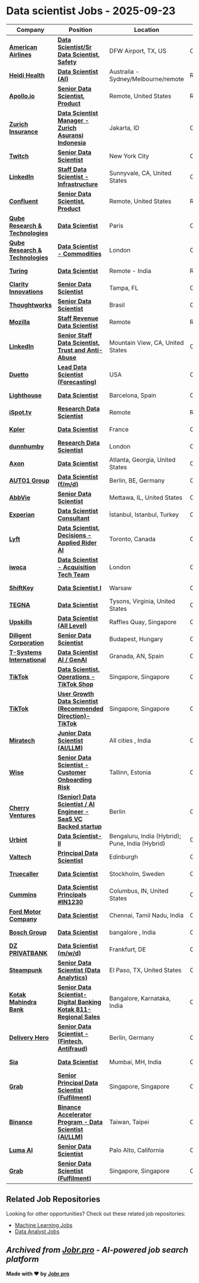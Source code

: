 # Data scientist Jobs - 2025-09-23

| Company | Position | Location | Type | Date |
| ------- | -------- | -------- | ---- | ------ |
| **[American Airlines](https://www.aa.com)** | **[Data Scientist/Sr Data Scientist, Safety](https://jobs.aa.com/job/DFW-Airport-Data-ScientistSr-Data-Scientist%2C-Safety-TX/1328425000/)** | DFW Airport, TX, US | On Site | Sep 23 |
| **[Heidi Health](https://www.heidihealth.com/)** | **[Data Scientist (AI)](https://jobs.ashbyhq.com/heidihealth.com.au/26e4b48d-3997-4bed-bff4-4d6374e0bb4d)** | Australia - Sydney/Melbourne/remote | Remote | Sep 23 |
| **[Apollo.io](https://apollo.io/)** | **[Senior Data Scientist, Product](https://job-boards.greenhouse.io/apolloio/jobs/5657061004)** | Remote, United States | Remote | Sep 23 |
| **[Zurich Insurance](https://www.zurich.com)** | **[Data Scientist Manager - Zurich Asuransi Indonesia](https://www.careers.zurich.com/job/Jakarta-Data-Scientist-Manager-Zurich-Asuransi-Indonesia/1327539257/)** | Jakarta, ID | On Site | Sep 23 |
| **[Twitch](https://www.twitch.tv/)** | **[Senior Data Scientist](https://job-boards.greenhouse.io/twitch/jobs/8181470002)** | New York City | On Site | Sep 22 |
| **[LinkedIn](https://www.linkedin.com/)** | **[Staff Data Scientist - Infrastructure](https://jobs.smartrecruiters.com/LinkedIn3/744000083338984-staff-data-scientist-infrastructure)** | Sunnyvale, CA, United States | On Site | Sep 22 |
| **[Confluent](https://www.confluent.io/)** | **[Senior Data Scientist, Product](https://jobs.ashbyhq.com/confluent/263ea4c2-92f7-45bc-b34a-681ec02d03e4)** | Remote, United States | Remote | Sep 22 |
| **[Qube Research & Technologies](https://www.qube-rt.com/)** | **[Data Scientist](https://job-boards.greenhouse.io/quberesearchandtechnologies/jobs/6557776002)** | Paris | On Site | Sep 22 |
| **[Qube Research & Technologies](https://www.qube-rt.com/)** | **[Data Scientist - Commodities](https://job-boards.greenhouse.io/quberesearchandtechnologies/jobs/8087855002)** | London | On Site | Sep 22 |
| **[Turing](https://www.turing.com/)** | **[Data Scientist](https://job-boards.greenhouse.io/turing/jobs/5654594004)** | Remote - India | Remote | Sep 22 |
| **[Clarity Innovations](https://www.clarity-innovations.com/)** | **[Senior Data Scientist](https://job-boards.greenhouse.io/clarityinnovates/jobs/4913154007)** | Tampa, FL | On Site | Sep 22 |
| **[Thoughtworks](https://www.thoughtworks.com/)** | **[Senior Data Scientist](https://www.thoughtworks.com/careers/jobs/7264551?gh_jid=7264551)** | Brasil | On Site | Sep 22 |
| **[Mozilla](https://www.mozilla.org/)** | **[Staff Revenue Data Scientist](https://job-boards.greenhouse.io/mozilla/jobs/7246864)** | Remote | Remote | Sep 22 |
| **[LinkedIn](https://www.linkedin.com/)** | **[Senior Staff Data Scientist, Trust and Anti-Abuse](https://jobs.smartrecruiters.com/LinkedIn3/744000083318105-senior-staff-data-scientist-trust-and-anti-abuse)** | Mountain View, CA, United States | On Site | Sep 22 |
| **[Duetto](https://www.duettocloud.com/)** | **[Lead Data Scientist (Forecasting)](https://job-boards.greenhouse.io/duettoresearch/jobs/7268940)** | USA | On Site | Sep 22 |
| **[Lighthouse](https://www.mylighthouse.com/)** | **[Data Scientist](https://job-boards.eu.greenhouse.io/lighthouse/jobs/4676737101)** | Barcelona, Spain | On Site | Sep 22 |
| **[iSpot.tv](https://www.ispot.tv/)** | **[Research Data Scientist](https://job-boards.greenhouse.io/ispottv/jobs/4583616005)** | Remote | Remote | Sep 22 |
| **[Kpler](https://www.kpler.com/)** | **[Data Scientist](https://jobs.lever.co/kpler/bdcf4279-6f12-46d0-909d-93d39f49e4c6)** | France | On Site | Sep 22 |
| **[dunnhumby](https://www.dunnhumby.com/)** | **[Research Data Scientist](https://job-boards.greenhouse.io/dunnhumby/jobs/6563554003)** | London | On Site | Sep 22 |
| **[Axon](https://www.axon.com/)** | **[Data Scientist](https://job-boards.greenhouse.io/axon/jobs/6650400003)** | Atlanta, Georgia, United States | On Site | Sep 22 |
| **[AUTO1 Group](https://www.auto1-group.com)** | **[Data Scientist (f/m/d)](https://jobs.smartrecruiters.com/Auto1/744000083260265-data-scientist-f-m-d-)** | Berlin, BE, Germany | On Site | Sep 22 |
| **[AbbVie](https://www.abbvie.com/)** | **[Senior Data Scientist](https://jobs.smartrecruiters.com/AbbVie/3743990009572516-senior-data-scientist)** | Mettawa, IL, United States | On Site | Sep 22 |
| **[Experian](https://www.experian.com/)** | **[Data Scientist Consultant](https://jobs.smartrecruiters.com/Experian/744000083255397-data-scientist-consultant)** | İstanbul, Istanbul, Turkey | On Site | Sep 22 |
| **[Lyft](https://www.lyft.com/)** | **[Data Scientist, Decisions - Applied Rider AI](https://app.careerpuck.com/job-board/lyft/job/8010077002?gh_jid=8010077002)** | Toronto, Canada | On Site | Sep 22 |
| **[iwoca](https://www.iwoca.co.uk/)** | **[Data Scientist - Acquisition Tech Team](https://jobs.ashbyhq.com/iwoca.co.uk/47bdb3ed-00e1-4e2e-9b15-10142358dca8)** | London | On Site | Sep 22 |
| **[ShiftKey](https://shiftkey.com)** | **[Data Scientist I](https://jobs.ashbyhq.com/shiftkey/5bbbf134-0e10-45d7-acb9-a19883128e1f)** | Warsaw | On Site | Sep 22 |
| **[TEGNA](https://www.tegna.com/)** | **[Data Scientist](https://boards.greenhouse.io/tegnainc/jobs/4903009007?gh_jid=4903009007)** | Tysons, Virginia, United States | On Site | Sep 22 |
| **[Upskills](https://www.upskills.com/)** | **[Data Scientist (All Level)](https://upskills.zohorecruit.com/jobs/Careers/99489000017908292)** | Raffles Quay, Singapore | On Site | Sep 22 |
| **[Diligent Corporation](https://www.diligent.com/)** | **[Senior Data Scientist](https://job-boards.greenhouse.io/diligentcorporation/jobs/5641984004)** | Budapest, Hungary | On Site | Sep 22 |
| **[T-Systems International](https://www.t-systems.com)** | **[Data Scientist AI / GenAI](https://jobs.smartrecruiters.com/T-SystemsIberia/744000083218925-data-scientist-ai-genai-)** | Granada, AN, Spain | On Site | Sep 22 |
| **[TikTok](https://www.tiktok.com/)** | **[Data Scientist, Operations - TikTok Shop](https://lifeattiktok.com/search/7240048013904611642)** | Singapore, Singapore | On Site | Sep 22 |
| **[TikTok](https://www.tiktok.com/)** | **[User Growth Data Scientist (Recommended Direction)-TikTok](https://lifeattiktok.com/search/7484165363631311112)** | Singapore, Singapore | On Site | Sep 22 |
| **[Miratech](https://miratechgroup.com/)** | **[Junior Data Scientist (AI/LLM)](https://jobs.smartrecruiters.com/Miratech1/744000083213576-junior-data-scientist-ai-llm-)** | All cities , India | On Site | Sep 22 |
| **[Wise](https://wise.com)** | **[Senior Data Scientist - Customer Onboarding Risk](https://jobs.smartrecruiters.com/Wise/744000083213021-senior-data-scientist-customer-onboarding-risk)** | Tallinn, Estonia | On Site | Sep 22 |
| **[Cherry Ventures](https://www.cherry.vc/)** | **[(Senior) Data Scientist / AI Engineer - SaaS VC Backed startup](https://job-boards.eu.greenhouse.io/cherryventures/jobs/4674936101)** | Berlin | On Site | Sep 22 |
| **[Urbint](https://urbint.com/)** | **[Data Scientist-II](https://job-boards.greenhouse.io/urbint/jobs/7450946003)** | Bengaluru, India (Hybrid); Pune, India (Hybrid) | On Site | Sep 22 |
| **[Valtech](https://www.valtech.com/)** | **[Principal Data Scientist](https://job-boards.eu.greenhouse.io/valtech/jobs/4678780101)** | Edinburgh | On Site | Sep 22 |
| **[Truecaller](https://www.truecaller.com/)** | **[Data Scientist](https://job-boards.greenhouse.io/truecaller/jobs/7267477)** | Stockholm, Sweden | On Site | Sep 22 |
| **[Cummins](https://www.cummins.com/)** | **[Data Scientist Principals #IN1230](https://fa-espx-saasfaprod1.fa.ocs.oraclecloud.com/hcmUI/CandidateExperience/en/sites/jobsearch/job/2419630)** | Columbus, IN, United States | On Site | Sep 22 |
| **[Ford Motor Company](https://corporate.ford.com/)** | **[Data Scientist](https://efds.fa.em5.oraclecloud.com/hcmUI/CandidateExperience/en/sites/jobsearch/job/51603)** | Chennai, Tamil Nadu, India | On Site | Sep 22 |
| **[Bosch Group](https://www.bosch.com)** | **[Data Scientist](https://jobs.smartrecruiters.com/BoschGroup/744000083172394-data-scientist)** | bangalore , India | On Site | Sep 22 |
| **[DZ PRIVATBANK](https://www.dz-privatbank.com)** | **[Data Scientist (m/w/d)](https://jobs.dz-privatbank.com/job/Frankfurt-Data-Scientist-%28mwd%29/1245203301/)** | Frankfurt, DE | On Site | Sep 22 |
| **[Steampunk](https://steampunk.com)** | **[Senior Data Scientist (Data Analytics)](https://careers-steampunk.icims.com/jobs/6187/senior-data-scientist-%28data-analytics%29/job?in_iframe=1)** | El Paso, TX, United States | On Site | Sep 22 |
| **[Kotak Mahindra Bank](https://www.kotak.com/)** | **[Senior Data Scientist-Digital Banking Kotak 811-Regional Sales](https://hcbt.fa.em2.oraclecloud.com/hcmUI/CandidateExperience/en/sites/jobsearch/job/212673)** | Bangalore, Karnataka, India | On Site | Sep 22 |
| **[Delivery Hero](https://www.deliveryhero.com)** | **[Senior Data Scientist - (Fintech, Antifraud)](https://jobs.smartrecruiters.com/DeliveryHero/744000083163310-senior-data-scientist-fintech-antifraud-)** | Berlin, Germany | On Site | Sep 22 |
| **[Sia](https://www.sia-partners.com)** | **[Data Scientist](https://jobs.smartrecruiters.com/Sia/744000083155646-data-scientist)** | Mumbai, MH, India | On Site | Sep 22 |
| **[Grab](https://www.grab.com)** | **[Senior Principal Data Scientist (Fulfilment)](https://jobs.smartrecruiters.com/Grab/744000083153821-senior-principal-data-scientist-fulfilment-)** | Singapore, Singapore | On Site | Sep 22 |
| **[Binance](https://www.binance.com/)** | **[Binance Accelerator Program - Data Scientist (AI/LLM)](https://jobs.lever.co/binance/96e8326e-074f-4d1f-89c4-8ed1a6f96014)** | Taiwan, Taipei | On Site | Sep 22 |
| **[Luma AI](https://lumalabs.ai/)** | **[Senior Data Scientist](https://jobs.lever.co/LumaAi/7df8340c-1407-4fe5-860a-d9e8b59e3995)** | Palo Alto, California | On Site | Sep 22 |
| **[Grab](https://www.grab.com)** | **[Senior Data Scientist (Fulfilment)](https://jobs.smartrecruiters.com/Grab/744000083145145-senior-data-scientist-fulfilment-)** | Singapore, Singapore | On Site | Sep 22 |

## Related Job Repositories

Looking for other opportunities? Check out these related job repositories:

- [Machine Learning Jobs](https://github.com/jobs-jobr-pro/Machine-Learning-Jobs)
- [Data Analyst Jobs](https://github.com/jobs-jobr-pro/Data-Analyst-Jobs)



*Archived from [Jobr.pro](https://jobr.pro?utm_source=github&utm_medium=repo&utm_campaign=github-data-science-jobs) - AI-powered job search platform*
---

**Made with ❤️ by [Jobr.pro](https://jobr.pro?utm_source=github&utm_medium=repo&utm_campaign=github-data-science-jobs)**